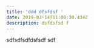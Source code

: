 ```yaml
---
title: 'ddd dfsfdsf '
date: 2019-03-14T11:00:30.434Z
description: dsfdsfsd f
---
```

sdfsdfsdfdsfsdf sdf
